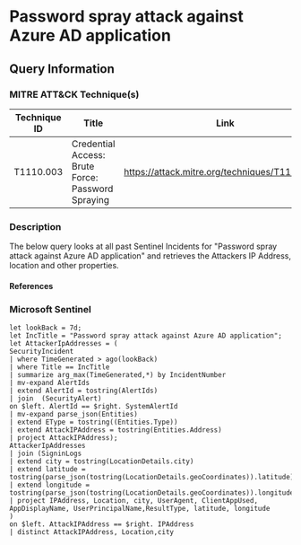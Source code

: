 # Password spray attack against Azure AD application

## Query Information

### MITRE ATT&CK Technique(s)

| Technique ID | Title    | Link    |
| ---  | --- | --- |
| T1110.003 | Credential Access: Brute Force: Password Spraying | https://attack.mitre.org/techniques/T1110/003/ |

### Description

The below query looks at all past Sentinel Incidents for "Password spray attack against Azure AD application" and retrieves the Attackers IP Address, location and other properties. 


#### References


### Microsoft Sentinel


```kql
let lookBack = 7d;
let IncTitle = "Password spray attack against Azure AD application";
let AttackerIpAddresses = (
SecurityIncident
| where TimeGenerated > ago(lookBack)
| where Title == IncTitle
| summarize arg_max(TimeGenerated,*) by IncidentNumber
| mv-expand AlertIds
| extend AlertId = tostring(AlertIds)
| join  (SecurityAlert)
on $left. AlertId == $right. SystemAlertId
| mv-expand parse_json(Entities)
| extend EType = tostring((Entities.Type))
| extend AttackIPAddress = tostring(Entities.Address)
| project AttackIPAddress);
AttackerIpAddresses
| join (SigninLogs
| extend city = tostring(LocationDetails.city)
| extend latitude = tostring(parse_json(tostring(LocationDetails.geoCoordinates)).latitude)
| extend longitude = tostring(parse_json(tostring(LocationDetails.geoCoordinates)).longitude)
| project IPAddress, Location, city, UserAgent, ClientAppUsed, AppDisplayName, UserPrincipalName,ResultType, latitude, longitude
)
on $left. AttackIPAddress == $right. IPAddress 
| distinct AttackIPAddress, Location,city

```

